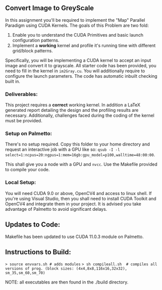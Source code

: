 ## Convert Image to GreyScale


In this assignment you'll be required to implement the "Map" Parallel Paradigm using CUDA Kernels. The goals of this Problem are two fold:

1. Enable you to understand the CUDA Primitives and basic launch configuration patterns.
2. Implement a **working** kernel and profile it's running time with different grid/block patterns.

Specifically, you will be implementing a CUDA kernel to accept an input image and convert it to grayscale. All starter code has been provided, you need to fill in the kernel in `im2Gray.cu`. You will additionally require to configure the launch parameters. The code has automatic inbuilt checking built in.



### Deliverables:

This project requires a **correct** working kernel. In addition a LaTeX generated report detailing the design and the profiling results are necessary. Additionally, challenges faced during the coding of the kernel must be provided.

### Setup on Palmetto:

There's no setup required. Copy this folder to your home directory and request an interactive job with a GPU like so:
`qsub -I -l select=1:ncpus=20:ngpus=1:mem=16gb:gpu_model=p100,walltime=48:00:00`.

This shall give you a node with a GPU and `nvcc`. Use the Makefile provided to compile your code.



### Local Setup:

You will need CUDA 9.0 or above, OpenCV4 and access to linux shell. If you're using Visual Studio, then you shall need to install CUDA Toolkit and OpenCV4 and integrate them in your project. It is advised you take advantage of Palmetto to avoid significant delays.

## Updates to Code:

Makefile has been updated to use CUDA 11.0.3 module on Palmetto.

## Instructions to Build:
`> source envvars.sh # adds modules`
`> sh compileall.sh  # compiles all versions of prog. (block sizes: (4x4,8x8,116x16,32x32), sm_35,sm_60,sm_70)`

NOTE: all executables are then found in the ./build directory.

